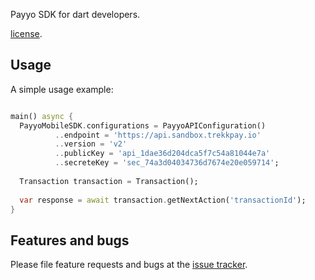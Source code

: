 Payyo SDK for dart developers.

[license](https://github.com/dart-lang/stagehand/blob/master/LICENSE).

## Usage

A simple usage example:

```dart

main() async {
  PayyoMobileSDK.configurations = PayyoAPIConfiguration()
          ..endpoint = 'https://api.sandbox.trekkpay.io'
          ..version = 'v2'
          ..publicKey = 'api_1dae36d204dca5f7c54a81044e7a'
          ..secreteKey = 'sec_74a3d04034736d7674e20e059714';
  
  Transaction transaction = Transaction();
  
  var response = await transaction.getNextAction('transactionId');
}
```

## Features and bugs

Please file feature requests and bugs at the [issue tracker][tracker].

[tracker]: https://github.com/nirman-lab/payyo-dart-sdk/issues
